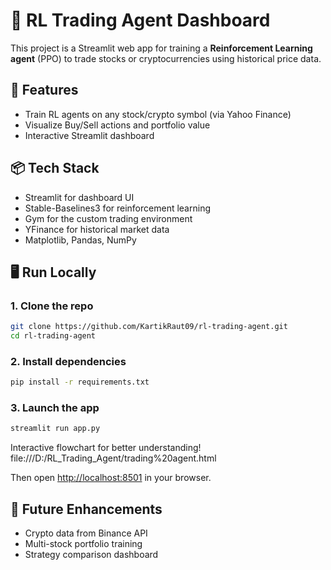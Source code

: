 # 🤖 RL Trading Agent Dashboard

This project is a Streamlit web app for training a **Reinforcement Learning agent** (PPO) to trade stocks or cryptocurrencies using historical price data.

## 🚀 Features
- Train RL agents on any stock/crypto symbol (via Yahoo Finance)
- Visualize Buy/Sell actions and portfolio value
- Interactive Streamlit dashboard

## 📦 Tech Stack
- Streamlit for dashboard UI
- Stable-Baselines3 for reinforcement learning
- Gym for the custom trading environment
- YFinance for historical market data
- Matplotlib, Pandas, NumPy

## 🖥️ Run Locally

### 1. Clone the repo
```bash
git clone https://github.com/KartikRaut09/rl-trading-agent.git
cd rl-trading-agent
```

### 2. Install dependencies
```bash
pip install -r requirements.txt
```

### 3. Launch the app
```bash
streamlit run app.py
```
Interactive flowchart for better understanding!
file:///D:/RL_Trading_Agent/trading%20agent.html

Then open [http://localhost:8501](http://localhost:8501) in your browser.

## 🔮 Future Enhancements
- Crypto data from Binance API
- Multi-stock portfolio training
- Strategy comparison dashboard
